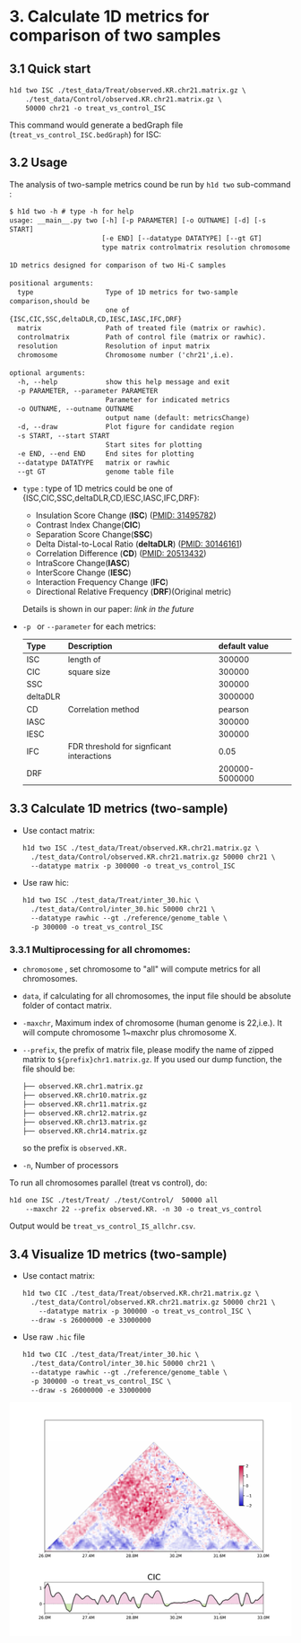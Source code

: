 # 3. Calculate 1D metrics for comparison of two samples

## 3.1 Quick start

``` shell
h1d two ISC ./test_data/Treat/observed.KR.chr21.matrix.gz \
	./test_data/Control/observed.KR.chr21.matrix.gz \
	50000 chr21 -o treat_vs_control_ISC
```

This command would generate a bedGraph file (`treat_vs_control_ISC.bedGraph`) for ISC:

## 3.2 Usage

The analysis of two-sample metrics cound be run by `h1d two` sub-command :

``` 
$ h1d two -h # type -h for help
usage: __main__.py two [-h] [-p PARAMETER] [-o OUTNAME] [-d] [-s START]
                       [-e END] [--datatype DATATYPE] [--gt GT]
                       type matrix controlmatrix resolution chromosome

1D metrics designed for comparison of two Hi-C samples

positional arguments:
  type                  Type of 1D metrics for two-sample comparison,should be
                        one of {ISC,CIC,SSC,deltaDLR,CD,IESC,IASC,IFC,DRF}
  matrix                Path of treated file (matrix or rawhic).
  controlmatrix         Path of control file (matrix or rawhic).
  resolution            Resolution of input matrix
  chromosome            Chromosome number ('chr21',i.e).

optional arguments:
  -h, --help            show this help message and exit
  -p PARAMETER, --parameter PARAMETER
                        Parameter for indicated metrics
  -o OUTNAME, --outname OUTNAME
                        output name (default: metricsChange)
  -d, --draw            Plot figure for candidate region
  -s START, --start START
                        Start sites for plotting
  -e END, --end END     End sites for plotting
  --datatype DATATYPE   matrix or rawhic
  --gt GT               genome table file
```

- `type` : type of 1D metrics could be one of {ISC,CIC,SSC,deltaDLR,CD,IESC,IASC,IFC,DRF}:

  - Insulation Score Change (**ISC**) ([PMID: 31495782](https://pubmed.ncbi.nlm.nih.gov/31495782/))
  - Contrast Index Change(**CIC**)
  - Separation Score Change(**SSC**)
  - Delta Distal-to-Local Ratio (**deltaDLR**) ([PMID: 30146161](https://pubmed.ncbi.nlm.nih.gov/30146161/))
  - Correlation Difference (**CD**)  ([PMID: 20513432](https://pubmed.ncbi.nlm.nih.gov/20513432/))
  - IntraScore Change(**IASC**) 
  - InterScore Change (**IESC**)
  - Interaction Frequency Change (**IFC**) 
  - Directional Relative Frequency (**DRF**)(Original metric)

  Details is shown in our paper:  *link in the future*

- `-p ` or `--parameter` for each metrics:

  | Type     | Description                               | default value  |
  | -------- | ----------------------------------------- | -------------- |
  | ISC      | length of                                 | 300000         |
  | CIC      | square size                               | 300000         |
  | SSC      |                                           | 300000         |
  | deltaDLR |                                           | 3000000        |
  | CD       | Correlation method                        | pearson        |
  | IASC     |                                           | 300000         |
  | IESC     |                                           | 300000         |
  | IFC      | FDR threshold for signficant interactions | 0.05           |
  | DRF      |                                           | 200000-5000000 |

  

## 3.3 Calculate 1D metrics (two-sample)

- Use contact matrix:

  ``` shell
  h1d two ISC ./test_data/Treat/observed.KR.chr21.matrix.gz \
  	./test_data/Control/observed.KR.chr21.matrix.gz 50000 chr21 \
  	--datatype matrix -p 300000 -o treat_vs_control_ISC
  ```

- Use raw hic:

  ``` shell
  h1d two ISC ./test_data/Treat/inter_30.hic \
  	./test_data/Control/inter_30.hic 50000 chr21 \
  	--datatype rawhic --gt ./reference/genome_table \
  	-p 300000 -o treat_vs_control_ISC
  ```




### 3.3.1 Multiprocessing for all chromomes:

- `chromosome` , set chromosome to "all" will compute metrics for all chromosomes.

- `data`, if calculating for all chromosomes, the input file should be absolute folder of contact matrix.

- `-maxchr`, Maximum index of chromosome (human genome is 22,i.e.). It will compute chromosome 1~maxchr plus chromosome X.

- `--prefix`, the prefix of matrix file, please modify the name of zipped matrix to `${prefix}chr1.matrix.gz`. If you used our dump function, the file should be:

  ```
  ├── observed.KR.chr1.matrix.gz
  ├── observed.KR.chr10.matrix.gz
  ├── observed.KR.chr11.matrix.gz
  ├── observed.KR.chr12.matrix.gz
  ├── observed.KR.chr13.matrix.gz
  ├── observed.KR.chr14.matrix.gz
  ```

  so the prefix is `observed.KR.`

- `-n`, Number of processors

To run all chromosomes parallel (treat vs control), do:

```shell
h1d one ISC ./test/Treat/ ./test/Control/  50000 all 
	--maxchr 22 --prefix observed.KR. -n 30 -o treat_vs_control
```

Output would be `treat_vs_control_IS_allchr.csv`.



## 3.4 Visualize 1D metrics (two-sample)

- Use contact matrix:

  ``` shell
  h1d two CIC ./test_data/Treat/observed.KR.chr21.matrix.gz \
  	./test_data/Control/observed.KR.chr21.matrix.gz 50000 chr21 \
	  --datatype matrix -p 300000 -o treat_vs_control_ISC \
  	--draw -s 26000000 -e 33000000
  ```
  
- Use raw `.hic` file

  ```shell
  h1d two CIC ./test_data/Treat/inter_30.hic \
  	./test_data/Control/inter_30.hic 50000 chr21 \
  	--datatype rawhic --gt ./reference/genome_table \
  	-p 300000 -o treat_vs_control_ISC \
  	--draw -s 26000000 -e 33000000
  ```

  



<img src="_static/3-4.png" alt="RTDimport" style="zoom:60%;" />

